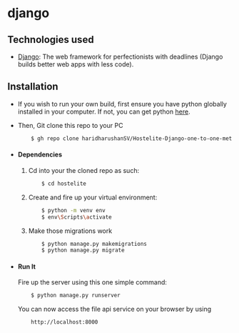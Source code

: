 # django

## Technologies used
* [Django](https://www.djangoproject.com/): The web framework for perfectionists with deadlines (Django builds better web apps with less code).

## Installation
* If you wish to run your own build, first ensure you have python globally installed in your computer. If not, you can get python [here](https://www.python.org").

* Then, Git clone this repo to your PC
    ```bash
        $ gh repo clone haridharushanSV/Hostelite-Django-one-to-one-method
    ```

* #### Dependencies
    1. Cd into your the cloned repo as such:
        ```bash
            $ cd hostelite
        ```
    2. Create and fire up your virtual environment:
        ```bash
            $ python -m venv env
            $ env\Scripts\activate
        ```
   
    4. Make those migrations work
        ```bash
            $ python manage.py makemigrations
            $ python manage.py migrate
        ```

* #### Run It
    Fire up the server using this one simple command:
    ```bash
        $ python manage.py runserver
    ```
    You can now access the file api service on your browser by using
    ```
        http://localhost:8000
    ```

